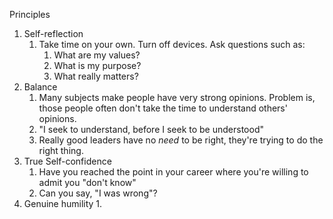 Principles

1. Self-reflection
	1. Take time on your own. Turn off devices. Ask questions such as:
		1. What are my values?
		2. What is my purpose?
		3. What really matters?
2. Balance
	1. Many subjects make people have very strong opinions. Problem is, those people often don't take the time to understand others' opinions.
	2. "I seek to understand, before I seek to be understood"
	3. Really good leaders have no *need* to be right, they're trying to do the right thing.
3. True Self-confidence
	1. Have you reached the point in your career where you're willing to admit you "don't know"
	2. Can you say, "I was wrong"?
4. Genuine humility
	1. 